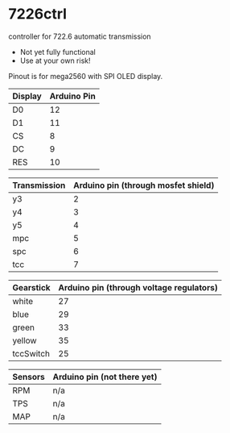 # 7226ctrl
controller for 722.6 automatic transmission

- Not yet fully functional
- Use at your own risk!

Pinout is for mega2560 with SPI OLED display.

Display | Arduino Pin
------------ | -------------
D0|12
D1|11
CS|8
DC|9
RES|10

Transmission|Arduino pin (through mosfet shield)
------------ | -------------
y3|2
y4|3
y5|4
mpc|5
spc|6
tcc|7

Gearstick|Arduino pin (through voltage regulators)
------------ | -------------
white|27
blue|29
green|33
yellow|35
tccSwitch|25


Sensors|Arduino pin (not there yet)
------------ | -------------
RPM|n/a
TPS|n/a
MAP|n/a

